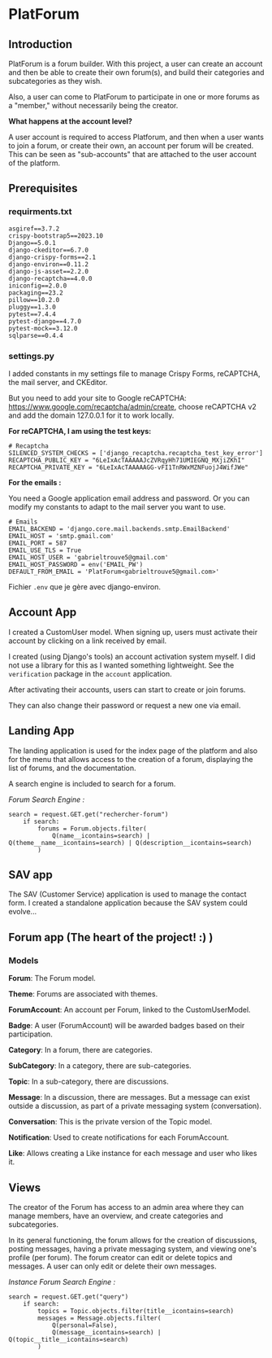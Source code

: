 # PlatForum

## Introduction

PlatForum is a forum builder. With this project, a user can create an account and then be able to
create their own forum(s), and build their categories and subcategories as they wish.

Also, a user can come to PlatForum to participate in one or more forums as a "member," without necessarily
being the creator.

**What happens at the account level?**

A user account is required to access Platforum, and then when a user wants to join a forum, or create their own,
an account per forum will be created. This can be seen as "sub-accounts" that are attached to the user account of the
platform.

## Prerequisites

### requirments.txt

```
asgiref==3.7.2
crispy-bootstrap5==2023.10
Django==5.0.1
django-ckeditor==6.7.0
django-crispy-forms==2.1
django-environ==0.11.2
django-js-asset==2.2.0
django-recaptcha==4.0.0
iniconfig==2.0.0
packaging==23.2
pillow==10.2.0
pluggy==1.3.0
pytest==7.4.4
pytest-django==4.7.0
pytest-mock==3.12.0
sqlparse==0.4.4
```

### settings.py

I added constants in my settings file to manage Crispy Forms, reCAPTCHA, the mail server, and CKEditor.

But you need to add your site to Google reCAPTCHA: https://www.google.com/recaptcha/admin/create,
choose reCAPTCHA v2 and add the domain 127.0.0.1 for it to work locally.

**For reCAPTCHA, I am using the test keys:**

```
# Recaptcha
SILENCED_SYSTEM_CHECKS = ['django_recaptcha.recaptcha_test_key_error']
RECAPTCHA_PUBLIC_KEY = "6LeIxAcTAAAAAJcZVRqyHh71UMIEGNQ_MXjiZKhI"
RECAPTCHA_PRIVATE_KEY = "6LeIxAcTAAAAAGG-vFI1TnRWxMZNFuojJ4WifJWe"
```

**For the emails :**

You need a Google application email address and password. Or you can modify my constants to
adapt to the mail server you want to use.

```
# Emails
EMAIL_BACKEND = 'django.core.mail.backends.smtp.EmailBackend'
EMAIL_HOST = 'smtp.gmail.com'
EMAIL_PORT = 587
EMAIL_USE_TLS = True
EMAIL_HOST_USER = 'gabrieltrouve5@gmail.com'
EMAIL_HOST_PASSWORD = env('EMAIL_PW')
DEFAULT_FROM_EMAIL = 'PlatForum<gabrieltrouve5@gmail.com>'
```

Fichier ```.env``` que je gère avec django-environ.

## Account App

I created a CustomUser model. When signing up, users must activate their account by clicking on a link received by
email.

I created (using Django's tools) an account activation system myself. I did not use a library for
this as I wanted something lightweight. See the ```verification``` package in the ```account``` application.

After activating their accounts, users can start to create or join forums.

They can also change their password or request a new one via email.

## Landing App

The landing application is used for the index page of the platform and also for the menu that allows access to
the creation of a forum, displaying the list of forums, and the documentation.

A search engine is included to search for a forum.

*Forum Search Engine :*

```
search = request.GET.get("rechercher-forum")
    if search:
        forums = Forum.objects.filter(
            Q(name__icontains=search) | Q(theme__name__icontains=search) | Q(description__icontains=search)
        )
```

## SAV app

The SAV (Customer Service) application is used to manage the contact form. I created a standalone application because
the
SAV system could evolve...

## Forum app (The heart of the project! :) )

### Models

**Forum**: The Forum model.

**Theme**: Forums are associated with themes.

**ForumAccount**: An account per Forum, linked to the CustomUserModel.

**Badge**: A user (ForumAccount) will be awarded badges based on their participation.

**Category**: In a forum, there are categories.

**SubCategory**: In a category, there are sub-categories.

**Topic**: In a sub-category, there are discussions.

**Message**: In a discussion, there are messages. But a message can exist outside a discussion, as part of
a private messaging system (conversation).

**Conversation**: This is the private version of the Topic model.

**Notification**: Used to create notifications for each ForumAccount.

**Like**: Allows creating a Like instance for each message and user who likes it.

## Views

The creator of the Forum has access to an admin area where they can manage members, have an overview, and create
categories and subcategories.

In its general functioning, the forum allows for the creation of discussions, posting messages, having a
private messaging system, and viewing one's profile (per forum).
The forum creator can edit or delete topics and messages. A user can only edit or
delete their own messages.

*Instance Forum Search Engine :*

```
search = request.GET.get("query")
    if search:
        topics = Topic.objects.filter(title__icontains=search)
        messages = Message.objects.filter(
            Q(personal=False),
            Q(message__icontains=search) | Q(topic__title__icontains=search)
        )
```
